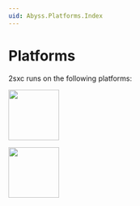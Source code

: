 ```yaml
---
uid: Abyss.Platforms.Index
---
```


# Platforms

2sxc runs on the following platforms:

[<img src="~/assets/features/platform-dnn.svg" height="100px" class="for-link">](xref:Abyss.Platforms.Dnn.Index)


[<img src="~/assets/features/platform-oqtane.svg" height="100px" class="for-link">](xref:Abyss.Platforms.Oqtane.Index)

